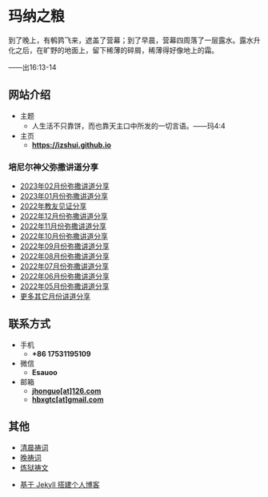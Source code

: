 # 玛纳之粮

到了晚上，有鹌鹑飞来，遮盖了营幕；到了早晨，营幕四周落了一层露水。露水升化之后，在旷野的地面上，留下稀薄的碎屑，稀薄得好像地上的霜。

——出16:13-14

<!-- .slide -->

## 网站介绍

- 主题
  - 人生活不只靠饼，而也靠天主口中所发的一切言语。——玛4:4
- 主页
  - **<https://izshui.github.io>**

<!-- .slide -->

### 培尼尔神父弥撒讲道分享

- [2023年02月份弥撒讲道分享](https://izshui.github.io/2023.02/2123/02/01/%E5%9F%B9%E5%B0%BC%E5%B0%94%E7%A5%9E%E7%88%B623%E5%B9%B402%E6%9C%88%E4%BB%BD%E5%BC%A5%E6%92%92%E8%AE%B2%E9%81%93%E5%88%86%E4%BA%AB/)
- [2023年01月份弥撒讲道分享](https://izshui.github.io/2023.01/2123/01/01/%E5%9F%B9%E5%B0%BC%E5%B0%94%E7%A5%9E%E7%88%B623%E5%B9%B401%E6%9C%88%E4%BB%BD%E5%BC%A5%E6%92%92%E8%AE%B2%E9%81%93%E5%88%86%E4%BA%AB/)
- [2022年教友见证分享](https://izshui.github.io/jianzheng2022/2122/12/01/2022%E5%B9%B4%E6%95%99%E5%8F%8B%E8%A7%81%E8%AF%81%E5%88%86%E4%BA%AB/)
- [2022年12月份弥撒讲道分享](https://izshui.github.io/2022.12/2122/12/01/%E5%9F%B9%E5%B0%BC%E5%B0%94%E7%A5%9E%E7%88%B622%E5%B9%B412%E6%9C%88%E4%BB%BD%E5%BC%A5%E6%92%92%E8%AE%B2%E9%81%93%E5%88%86%E4%BA%AB/)
- [2022年11月份弥撒讲道分享](https://izshui.github.io/2022.11/2122/11/01/%E5%9F%B9%E5%B0%BC%E5%B0%94%E7%A5%9E%E7%88%B622%E5%B9%B411%E6%9C%88%E4%BB%BD%E5%BC%A5%E6%92%92%E8%AE%B2%E9%81%93%E5%88%86%E4%BA%AB/)
- [2022年10月份弥撒讲道分享](https://izshui.github.io/2022.10/2122/10/01/%E5%9F%B9%E5%B0%BC%E5%B0%94%E7%A5%9E%E7%88%B622%E5%B9%B410%E6%9C%88%E4%BB%BD%E5%BC%A5%E6%92%92%E8%AE%B2%E9%81%93%E5%88%86%E4%BA%AB/)
- [2022年09月份弥撒讲道分享](https://izshui.github.io/2022.09/2122/09/01/%E5%9F%B9%E5%B0%BC%E5%B0%94%E7%A5%9E%E7%88%B622%E5%B9%B409%E6%9C%88%E4%BB%BD%E5%BC%A5%E6%92%92%E8%AE%B2%E9%81%93%E5%88%86%E4%BA%AB/)
- [2022年08月份弥撒讲道分享](https://izshui.github.io/2022.08/2122/08/01/%E5%9F%B9%E5%B0%BC%E5%B0%94%E7%A5%9E%E7%88%B622%E5%B9%B408%E6%9C%88%E4%BB%BD%E5%BC%A5%E6%92%92%E8%AE%B2%E9%81%93%E5%88%86%E4%BA%AB/)
- [2022年07月份弥撒讲道分享](https://izshui.github.io/2022.07/2122/07/01/%E5%9F%B9%E5%B0%BC%E5%B0%94%E7%A5%9E%E7%88%B622%E5%B9%B407%E6%9C%88%E4%BB%BD%E5%BC%A5%E6%92%92%E8%AE%B2%E9%81%93%E5%88%86%E4%BA%AB/)
- [2022年06月份弥撒讲道分享](https://izshui.github.io/2022.06/2122/06/01/%E5%9F%B9%E5%B0%BC%E5%B0%94%E7%A5%9E%E7%88%B622%E5%B9%B406%E6%9C%88%E4%BB%BD%E5%BC%A5%E6%92%92%E8%AE%B2%E9%81%93%E5%88%86%E4%BA%AB/)
- [2022年05月份弥撒讲道分享](https://izshui.github.io/2022.05/2122/05/01/%E5%9F%B9%E5%B0%BC%E5%B0%94%E7%A5%9E%E7%88%B622%E5%B9%B405%E6%9C%88%E4%BB%BD%E5%BC%A5%E6%92%92%E8%AE%B2%E9%81%93%E5%88%86%E4%BA%AB/)
- [更多其它月份讲道分享](https://izshui.github.io/2121/12/01/%E5%9F%B9%E5%B0%BC%E5%B0%94%E7%A5%9E%E7%88%B6%E5%BC%A5%E6%92%92%E8%AE%B2%E9%81%93%E5%88%86%E4%BA%AB/)

<!-- .slide vertical=true -->

## 联系方式

- 手机
  - **+86 17531195109**
- 微信
  - **Esauoo**
- 邮箱
  - **[jhonguo[at]126.com](mailto:jhonguo@126.com)**
  - **[hbxgtc[at]gmail.com](mailto:hbxgtc@gmail.com)**

<!-- .slide -->

## 其他

- [清晨祷词](https://izshui.github.io/2021/11/19/%E6%B8%85%E6%99%A8%E7%A5%B7%E8%AF%8D/)
- [晚祷词](https://izshui.github.io/2021/11/19/%E6%99%9A%E7%A5%B7%E8%AF%8D/)
- [炼狱祷文](https://izshui.github.io/2021/11/19/%E7%82%BC%E7%8B%B1%E7%A5%B7%E6%96%87/)

<!-- .slide vertical=true -->

- [基于 Jekyll 搭建个人博客](https://izshui.github.io/2020/07/07/%E5%9F%BA%E4%BA%8EJekyll%E6%90%AD%E5%BB%BA%E4%B8%AA%E4%BA%BA%E5%8D%9A%E5%AE%A2/)
